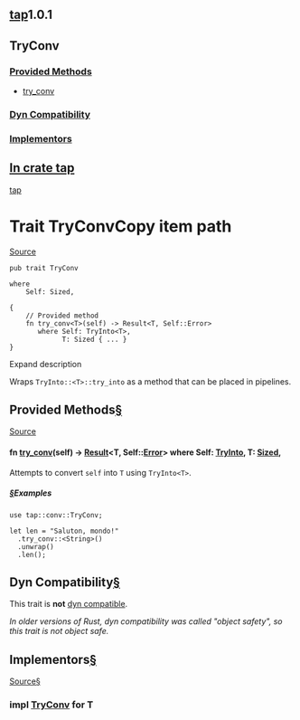 ## [tap](../tap/index.html)1.0.1

## TryConv

### [Provided Methods](#provided-methods)

* [try\_conv](#method.try_conv "try_conv")

### [Dyn Compatibility](#dyn-compatibility)

### [Implementors](#implementors)

## [In crate tap](index.html)

[tap](index.html)

# Trait TryConvCopy item path

[Source](../src/tap/conv.rs.html#61-85)

```
pub trait TryConv

where
    Self: Sized,

{
    // Provided method
    fn try_conv<T>(self) -> Result<T, Self::Error>
       where Self: TryInto<T>,
             T: Sized { ... }
}
```

Expand description

Wraps `TryInto::<T>::try_into` as a method that can be placed in pipelines.

## Provided Methods[§](#provided-methods)

[Source](../src/tap/conv.rs.html#78-84)

#### fn [try\_conv](#method.try_conv)<T>(self) -> [Result](https://doc.rust-lang.org/nightly/core/result/enum.Result.html "enum core::result::Result")<T, Self::[Error](https://doc.rust-lang.org/nightly/core/convert/trait.TryInto.html#associatedtype.Error "type core::convert::TryInto::Error")> where Self: [TryInto](https://doc.rust-lang.org/nightly/core/convert/trait.TryInto.html "trait core::convert::TryInto")<T>, T: [Sized](https://doc.rust-lang.org/nightly/core/marker/trait.Sized.html "trait core::marker::Sized"),

Attempts to convert `self` into `T` using `TryInto<T>`.

##### [§](#examples)Examples

```
use tap::conv::TryConv;

let len = "Saluton, mondo!"
  .try_conv::<String>()
  .unwrap()
  .len();
```

## Dyn Compatibility[§](#dyn-compatibility)

This trait is **not** [dyn compatible](https://doc.rust-lang.org/nightly/reference/items/traits.html#dyn-compatibility).

*In older versions of Rust, dyn compatibility was called "object safety", so this trait is not object safe.*

## Implementors[§](#implementors)

[Source](../src/tap/conv.rs.html#87)[§](#impl-TryConv-for-T)

### impl<T> [TryConv](trait.TryConv.html "trait tap::TryConv") for T